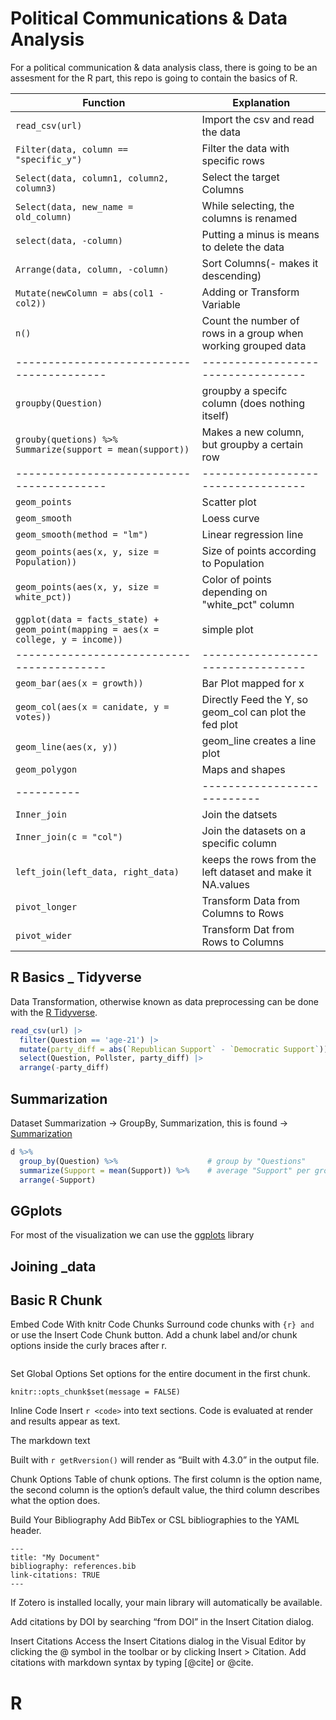 # Political Communications & Data Analysis

For a political communication & data analysis class, there is going to be an assesment for the R part, this repo is going to contain the basics of R.

| Function                                | Explanation                      | 
|-----------------------------------------|----------------------------------|
|`read_csv(url)`|Import the csv and read the data|
|`Filter(data, column == "specific_y")`|Filter the data with specific rows| 
|`Select(data, column1, column2, column3)`| Select the target Columns|
|`Select(data, new_name = old_column)`| While selecting, the columns is renamed|
|`select(data, -column)`|Putting a minus is means to delete the data| 
|`Arrange(data, column, -column)`| Sort Columns(- makes it descending)| 
|`Mutate(newColumn = abs(col1 - col2))`| Adding or Transform Variable | 
|`n()` | Count the number of rows in a group when working grouped data|
|-----------------------------------------|----------------------------------|
|`groupby(Question)`| groupby a specifc column (does nothing itself) |
|`grouby(quetions) %>% Summarize(support = mean(support))`| Makes a new column, but groupby a certain row|
|-----------------------------------------|----------------------------------|
| `geom_points`                           | Scatter plot                     |
| `geom_smooth`                           | Loess curve                      |
| `geom_smooth(method = "lm")`            | Linear regression line           |
| `geom_points(aes(x, y, size = Population))` | Size of points according to Population |
| `geom_points(aes(x, y, size = white_pct))`  | Color of points depending on "white_pct" column |
| `ggplot(data = facts_state) +  geom_point(mapping = aes(x = college, y = income)) `| simple plot |
|-----------------------------------------|----------------------------------|
| `geom_bar(aes(x = growth))`             | Bar Plot mapped for x            |
| `geom_col(aes(x = canidate, y = votes))`| Directly Feed the Y, so geom_col can plot the fed plot|
| `geom_line(aes(x, y))`                  | geom_line creates a line plot|
| `geom_polygon`| Maps and shapes |
|----------|---------------------------|
| `Inner_join`| Join the datsets       |
|`Inner_join(c = "col")`| Join the datasets on a specific column|
| `left_join(left_data, right_data)` | keeps the rows from the left dataset and make it NA.values|
|`pivot_longer`| Transform Data from Columns to Rows|
|`pivot_wider`| Transform Dat from Rows to Columns |








## R Basics _ Tidyverse

Data Transformation, otherwise known as data preprocessing can be done with the [R Tidyverse](./tidy.rmd).

```r
read_csv(url) |> 
  filter(Question == 'age-21') |>
  mutate(party_diff = abs(`Republican Support` - `Democratic Support`)) |>
  select(Question, Pollster, party_diff) |>
  arrange(-party_diff)
```

## Summarization 
Dataset Summarization -> GroupBy, Summarization, this is found -> [Summarization](./summarize.md)

```r
d %>% 
  group_by(Question) %>%                    # group by "Questions"
  summarize(Support = mean(Support)) %>%    # average "Support" per group
  arrange(-Support)  
```

## GGplots

For most of the visualization we can use the [ggplots](./ggplots.md) library


## Joining _data 




































## Basic R Chunk
Embed Code With knitr
Code Chunks
Surround code chunks with ```{r} and ``` or use the Insert Code Chunk button. Add a chunk label and/or chunk options inside the curly braces after r.

```{r chunk-label, include = FALSE}
```

Set Global Options
Set options for the entire document in the first chunk.

```{r include = FALSE}
knitr::opts_chunk$set(message = FALSE)
```

Inline Code
Insert `r <code>` into text sections. Code is evaluated at render and results appear as text.

The markdown text

Built with `r getRversion()` 
will render as “Built with 4.3.0” in the output file.

Chunk Options
Table of chunk options. The first column is the option name, the second column is the option’s default value, the third column describes what the option does.


Build Your Bibliography
Add BibTex or CSL bibliographies to the YAML header.
```
---
title: "My Document"
bibliography: references.bib
link-citations: TRUE
---
```

If Zotero is installed locally, your main library will automatically be available.

Add citations by DOI by searching “from DOI” in the Insert Citation dialog.

Insert Citations
Access the Insert Citations dialog in the Visual Editor by clicking the @ symbol in the toolbar or by clicking Insert > Citation.
Add citations with markdown syntax by typing [@cite] or @cite.


# R

